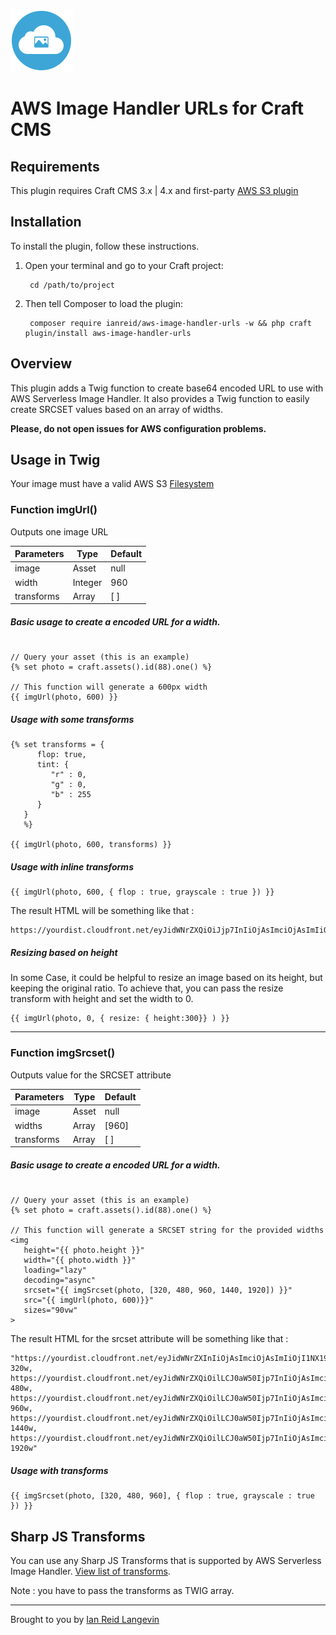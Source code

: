 <p><img src="./src/icon.svg" width="100" height="100" alt="AWS Image Handler URLs icon"></p>

<h1>AWS Image Handler URLs for Craft CMS</h1>


## Requirements

This plugin requires Craft CMS 3.x | 4.x and first-party [AWS S3 plugin](https://plugins.craftcms.com/aws-s3)


## Installation

To install the plugin, follow these instructions.

1. Open your terminal and go to your Craft project:

        cd /path/to/project

2. Then tell Composer to load the plugin:

        composer require ianreid/aws-image-handler-urls -w && php craft plugin/install aws-image-handler-urls


## Overview

This plugin adds a Twig function to create base64 encoded URL to use with AWS Serverless Image Handler. It also provides a Twig function to easily create SRCSET values based on an array of widths.

__Please, do not open issues for AWS configuration problems.__



## Usage in Twig

Your image must have a valid AWS S3 [Filesystem](https://craftcms.com/docs/4.x/assets.html#filesystems)

### Function imgUrl()

Outputs one image URL

| Parameters    | Type | Default |
| -------- | ------- | ------- |
| image  | Asset    | null |
| width | Integer     | 960 |
| transforms    | Array    | [ ] |

##### Basic usage to create a encoded URL for a width.

```

// Query your asset (this is an example)
{% set photo = craft.assets().id(88).one() %}

// This function will generate a 600px width
{{ imgUrl(photo, 600) }}
```

##### Usage with some transforms

```
{% set transforms = {
      flop: true,
      tint: {
         "r" : 0,
         "g" : 0,
         "b" : 255
      }
   } 
   %}

{{ imgUrl(photo, 600, transforms) }}
```

##### Usage with inline transforms

```
{{ imgUrl(photo, 600, { flop : true, grayscale : true }) }}
```

The result HTML will be something like that :

```
https://yourdist.cloudfront.net/eyJidWNrZXQiOiJjp7InIiOjAsImciOjAsImIiOjI1NX19fQ
```

##### Resizing based on height

In some Case, it could be helpful to resize an image based on its height, but keeping the original ratio. To achieve that, you can pass the resize transform with height and set the width to 0. 

```
{{ imgUrl(photo, 0, { resize: { height:300}} ) }}
```

---

### Function imgSrcset() 

Outputs value for the SRCSET attribute

| Parameters    | Type | Default |
| -------- | ------- | ------- |
| image  | Asset    | null |
| widths | Array     | [960] |
| transforms    | Array    | [ ] |

##### Basic usage to create a encoded URL for a width.

```

// Query your asset (this is an example)
{% set photo = craft.assets().id(88).one() %}

// This function will generate a SRCSET string for the provided widths
<img 
   height="{{ photo.height }}"
   width="{{ photo.width }}"
   loading="lazy"
   decoding="async"
   srcset="{{ imgSrcset(photo, [320, 480, 960, 1440, 1920]) }}"
   src="{{ imgUrl(photo, 600)}}"
   sizes="90vw"
>
```

The result HTML for the srcset attribute will be something like that :

```
"https://yourdist.cloudfront.net/eyJidWNrZXInIiOjAsImciOjAsImIiOjI1NX19fQ 320w,
https://yourdist.cloudfront.net/eyJidWNrZXQiOilLCJ0aW50Ijp7InIiOjAsImciOjAsImIiOjI1NX19fQ 480w,
https://yourdist.cloudfront.net/eyJidWNrZXQiOilLCJ0aW50Ijp7InIiOjAsImciOjAsImIiOjI1NX19fQ 960w,
https://yourdist.cloudfront.net/eyJidWNrZXQiOilLCJ0aW50Ijp7InIiOjAsImciOjAsImIiOjI1NX19fQ 1440w,
https://yourdist.cloudfront.net/eyJidWNrZXQiOilLCJ0aW50Ijp7InIiOjAsImciOjAsImIiOjI1NX19fQ 1920w"
```

##### Usage with transforms

```
{{ imgSrcset(photo, [320, 480, 960], { flop : true, grayscale : true }) }}
```



## Sharp JS Transforms

You can use any Sharp JS Transforms that is supported by AWS Serverless Image Handler.
[View list of transforms](https://sharp.pixelplumbing.com/api-operation). 

Note : you have to pass the transforms as TWIG array.





---


Brought to you by [Ian Reid Langevin](https://www.reidlangevin.com)
